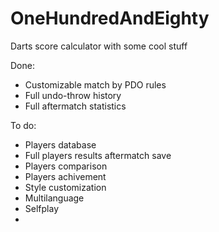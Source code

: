 # OneHundredAndEighty
Darts score calculator with some cool stuff

Done:

  * Сustomizable match by PDO rules
  * Full undo-throw history
  * Full aftermatch statistics
  
To do:
 
  * Players database
  * Full players results aftermatch save
  * Players comparison
  * Players achivement
  * Style customization
  * Multilanguage
  * Selfplay
  * 
  
